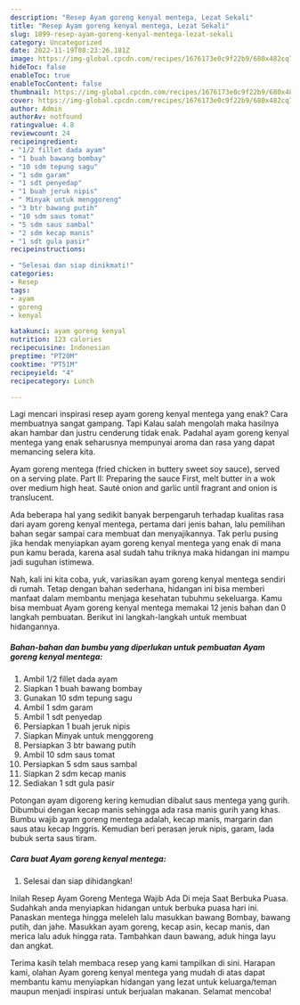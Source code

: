 ```yaml
---
description: "Resep Ayam goreng kenyal mentega, Lezat Sekali"
title: "Resep Ayam goreng kenyal mentega, Lezat Sekali"
slug: 1899-resep-ayam-goreng-kenyal-mentega-lezat-sekali
category: Uncategorized
date: 2022-11-19T08:23:26.181Z
image: https://img-global.cpcdn.com/recipes/1676173e0c9f22b9/680x482cq70/ayam-goreng-kenyal-mentega-foto-resep-utama.jpg
hideToc: false
enableToc: true
enableTocContent: false
thumbnail: https://img-global.cpcdn.com/recipes/1676173e0c9f22b9/680x482cq70/ayam-goreng-kenyal-mentega-foto-resep-utama.jpg
cover: https://img-global.cpcdn.com/recipes/1676173e0c9f22b9/680x482cq70/ayam-goreng-kenyal-mentega-foto-resep-utama.jpg
author: Admin
authorAv: notfound
ratingvalue: 4.8
reviewcount: 24
recipeingredient:
- "1/2 fillet dada ayam"
- "1 buah bawang bombay"
- "10 sdm tepung sagu"
- "1 sdm garam"
- "1 sdt penyedap"
- "1 buah jeruk nipis"
- " Minyak untuk menggoreng"
- "3 btr bawang putih"
- "10 sdm saus tomat"
- "5 sdm saus sambal"
- "2 sdm kecap manis"
- "1 sdt gula pasir"
recipeinstructions:

- "Selesai dan siap dinikmati!"
categories:
- Resep
tags:
- ayam
- goreng
- kenyal

katakunci: ayam goreng kenyal 
nutrition: 123 calories
recipecuisine: Indonesian
preptime: "PT20M"
cooktime: "PT51M"
recipeyield: "4"
recipecategory: Lunch

---
```



Lagi mencari inspirasi resep ayam goreng kenyal mentega yang enak? Cara membuatnya sangat gampang. Tapi Kalau salah mengolah maka hasilnya akan hambar dan justru cenderung tidak enak. Padahal ayam goreng kenyal mentega yang enak seharusnya mempunyai aroma dan rasa yang dapat memancing selera kita.


Ayam goreng mentega (fried chicken in buttery sweet soy sauce), served on a serving plate. Part II: Preparing the sauce First, melt butter in a wok over medium high heat. Sauté onion and garlic until fragrant and onion is translucent.

Ada beberapa hal yang sedikit banyak berpengaruh terhadap kualitas rasa dari ayam goreng kenyal mentega, pertama dari jenis bahan, lalu pemilihan bahan segar sampai cara membuat dan menyajikannya. Tak perlu pusing jika hendak menyiapkan ayam goreng kenyal mentega yang enak di mana pun kamu berada, karena asal sudah tahu triknya maka hidangan ini mampu jadi suguhan istimewa.


Nah, kali ini kita coba, yuk, variasikan ayam goreng kenyal mentega sendiri di rumah. Tetap dengan bahan sederhana, hidangan ini bisa memberi manfaat dalam membantu menjaga kesehatan tubuhmu sekeluarga. Kamu bisa membuat Ayam goreng kenyal mentega memakai 12 jenis bahan dan 0 langkah pembuatan. Berikut ini langkah-langkah untuk membuat hidangannya.

<!--inarticleads1-->

##### Bahan-bahan dan bumbu yang diperlukan untuk pembuatan Ayam goreng kenyal mentega:

1. Ambil 1/2 fillet dada ayam
1. Siapkan 1 buah bawang bombay
1. Gunakan 10 sdm tepung sagu
1. Ambil 1 sdm garam
1. Ambil 1 sdt penyedap
1. Persiapkan 1 buah jeruk nipis
1. Siapkan  Minyak untuk menggoreng
1. Persiapkan 3 btr bawang putih
1. Ambil 10 sdm saus tomat
1. Persiapkan 5 sdm saus sambal
1. Siapkan 2 sdm kecap manis
1. Sediakan 1 sdt gula pasir


Potongan ayam digoreng kering kemudian dibalut saus mentega yang gurih. Dibumbui dengan kecap manis sehingga ada rasa manis gurih yang khas. Bumbu wajib ayam goreng mentega adalah, kecap manis, margarin dan saus atau kecap Inggris. Kemudian beri perasan jeruk nipis, garam, lada bubuk serta saus tiram. 

<!--inarticleads2-->

##### Cara buat Ayam goreng kenyal mentega:


1. Selesai dan siap dihidangkan!

Inilah Resep Ayam Goreng Mentega Wajib Ada Di meja Saat Berbuka Puasa. Sudahkah anda menyiapkan hidangan untuk berbuka puasa hari ini. Panaskan mentega hingga meleleh lalu masukkan bawang Bombay, bawang putih, dan jahe. Masukkan ayam goreng, kecap asin, kecap manis, dan merica lalu aduk hingga rata. Tambahkan daun bawang, aduk hinga layu dan angkat. 

Terima kasih telah membaca resep yang kami tampilkan di sini. Harapan kami, olahan Ayam goreng kenyal mentega yang mudah di atas dapat membantu kamu menyiapkan hidangan yang lezat untuk keluarga/teman maupun menjadi inspirasi untuk berjualan makanan. Selamat mencoba!
